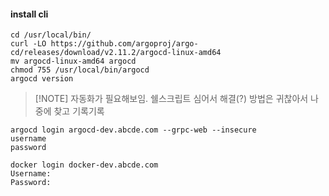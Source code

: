 #### install cli

```
cd /usr/local/bin/
curl -LO https://github.com/argoproj/argo-cd/releases/download/v2.11.2/argocd-linux-amd64
mv argocd-linux-amd64 argocd
chmod 755 /usr/local/bin/argocd
argocd version
```

> [!NOTE] 자동화가 필요해보임. 쉘스크립트 심어서 해결(?)
> 방법은 귀찮아서 나중에 찾고 기록기록

```
argocd login argocd-dev.abcde.com --grpc-web --insecure
username
password

docker login docker-dev.abcde.com
Username:
Password:
```
